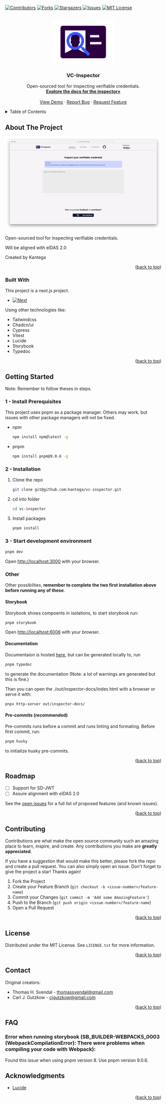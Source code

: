 <a name="readme-top"></a>
[![Contributors][contributors-shield]][contributors-url]
[![Forks][forks-shield]][forks-url]
[![Stargazers][stars-shield]][stars-url]
[![Issues][issues-shield]][issues-url]
[![MIT License][license-shield]][license-url]

<!-- PROJECT LOGO -->
<br />
<div align="center">
  <a href="https://github.com/kantega/vc-inspector">
    <img src="images/logo-with-background.png" alt="Logo" width="200" style="background-color: white">
  </a>

  <h3 align="center">VC-Inspector</h3>

  <p align="center">
    Open-sourced tool for inspecting verifiable credentials.
    <br />
    <a href="https://kantega.github.io/vc-inspector/inspector-docs/index.html"><strong>Explore the docs for the inspector»</strong></a>
    <br />
    <br />
    <a href="https://kantega.github.io/vc-inspector/">View Demo</a>
    ·
    <a href="https://github.com/kantega/vc-inspector/issues/new?labels=bug&template=reported-bug.yaml">Report Bug</a>
    ·
    <a href="https://github.com/kantega/vc-inspector/issues/new?labels=feature&template=feature-request.yaml">Request Feature </a>
  </p>
</div>

<!-- TABLE OF CONTENTS -->
<details>
  <summary>Table of Contents</summary>
  <ol>
    <li>
      <a href="#about-the-project">About The Project</a>
      <ul>
        <li><a href="#built-with">Built With</a></li>
      </ul>
    </li>
    <li>
      <a href="#getting-started">Getting Started</a>
      <ul>
        <li><a href="#1---install-prerequisites">1 - Install Prerequisites</a></li>
        <li><a href="#2---installation">2 - Installation</a></li>
        <li><a href="#3---start-development-environment">3 - Start development environment</a></li>
        <li><a href="#other">Other</a></li>
        <ul>
          <li><a href="#storybook">Storybook</a></li>
          <li><a href="#documentation">Documentation</a></li>
          <li><a href="#pre-commits-recommended">Pre-Commits</a></li>
        </ul>
      </ul>
    </li>
    <li><a href="#roadmap">Roadmap</a></li>
    <li><a href="#contributing">Contributing</a></li>
    <li><a href="#license">License</a></li>
    <li><a href="#contact">Contact</a></li>
    <li><a href="#faq">FAQ</a></li>
    <li><a href="#acknowledgments">Acknowledgments</a></li>
  </ol>
</details>

<!-- ABOUT THE PROJECT -->

## About The Project

[![VC inspector Screen Shot][product-screenshot]](https://example.com)

Open-sourced tool for inspecting verifiable credentials.

Will be aligned with eIDAS 2.0

<stong>Created by Kantega</stong>

<p align="right">(<a href="#readme-top">back to top</a>)</p>

### Built With

This project is a next.js project.

- [![Next][Next.js]][Next-url]

Using other technologies like:

- Tailwindcss
- Chadcn/ui
- Cypress
- Vitest
- Lucide
- Storybook
- Typedoc

<p align="right">(<a href="#readme-top">back to top</a>)</p>

<!-- GETTING STARTED -->

## Getting Started

Note: Remember to follow theses in steps.

### 1 - Install Prerequisites

This project uses pnpm as a package manager. Others may work, but issues with other package managers will not be fixed.

- npm
  ```sh
  npm install npm@latest -g
  ```
- pnpm
  ```sh
  npm install pnpm@9.0.6 -g
  ```

### 2 - Installation

1. Clone the repo
   ```sh
   git clone git@github.com:kantega/vc-inspector.git
   ```
2. cd into folder
   ```sh
   cd vc-inspector
   ```
3. Install packages
   ```sh
   pnpm install
   ```

### 3 - Start development environment

```sh
pnpm dev
```

Open [http://localhost:3000](http://localhost:3000) with your browser.

### Other

Other possibilties, <b>remember to complete the two first installation above before running any of these</b>.

#### Storybook

Storybook shows compoents in isolations, to start storybook run:

```sh
pnpm storybook
```

Open [http://localhost:6006](http://localhost:6006) with your browser.

#### Documentation

Documentaion is hosted <a href="https://kantega.github.io/vc-inspector/inspector-docs/index.html">here</a>, but can be generated locally to, run

```sh
pnpm typedoc
```

to generate the documentation (Note: a lot of warnings are generated but this is fine.)

Than you can open the ./out/inspector-docs/index.html with a browser or serve it with:

```sh
pnpx http-server out/inspector-docs/
```

#### Pre-commits (recommended)

Pre-commits runs before a commit and runs linting and formating.
Before first commit, run:

```bash
pnpm husky
```

to initialize husky pre-commits.

<p align="right">(<a href="#readme-top">back to top</a>)</p>

## Roadmap

- [ ] Support for SD-JWT
- [ ] Assure alignment with eIDAS 2.0

See the [open issues](https://github.com/kantega/vc-inspector/issues) for a full list of proposed features (and known issues).

<p align="right">(<a href="#readme-top">back to top</a>)</p>

<!-- CONTRIBUTING -->

## Contributing

Contributions are what make the open source community such an amazing place to learn, inspire, and create. Any contributions you make are **greatly appreciated**.

If you have a suggestion that would make this better, please fork the repo and create a pull request. You can also simply open an issue.
Don't forget to give the project a star! Thanks again!

1. Fork the Project
2. Create your Feature Branch (`git checkout -b <issue-number>/feature-name`)
3. Commit your Changes (`git commit -m 'Add some AmazingFeature'`)
4. Push to the Branch (`git push origin <issue-number>/feature-name`)
5. Open a Pull Request

<p align="right">(<a href="#readme-top">back to top</a>)</p>

<!-- LICENSE -->

## License

Distributed under the MIT License. See `LICENSE.txt` for more information.

<p align="right">(<a href="#readme-top">back to top</a>)</p>

<!-- CONTACT -->

## Contact

Original creators:

- Thomas H. Svendal - thomassvendal@gmail.com
- Carl J. Gutzkow - cjgutzkow@gmail.com

<p align="right">(<a href="#readme-top">back to top</a>)</p>

<!-- ACKNOWLEDGMENTS -->

## FAQ

### Error when running storybook (SB_BUILDER-WEBPACK5_0003 (WebpackCompilationError): There were problems when compiling your code with Webpack):

Found this issue when using pnpm version 8. Use pnpm version 9.0.6.

## Acknowledgments

- [Lucide](https://lucide.dev/)

<p align="right">(<a href="#readme-top">back to top</a>)</p>

<!-- MARKDOWN LINKS & IMAGES -->
<!-- https://www.markdownguide.org/basic-syntax/#reference-style-links -->

[contributors-shield]: https://img.shields.io/github/contributors/kantega/vc-inspector.svg?style=for-the-badge
[contributors-url]: https://github.com/kantega/vc-inspector/graphs/contributors
[forks-shield]: https://img.shields.io/github/forks/kantega/vc-inspector.svg?style=for-the-badge
[forks-url]: https://github.com/kantega/vc-inspector/network/members
[stars-shield]: https://img.shields.io/github/stars/kantega/vc-inspector.svg?style=for-the-badge
[stars-url]: https://github.com/kantega/vc-inspector/stargazers
[issues-shield]: https://img.shields.io/github/issues/kantega/vc-inspector.svg?style=for-the-badge
[issues-url]: https://github.com/kantega/vc-inspector/issues
[license-shield]: https://img.shields.io/github/license/kantega/vc-inspector.svg?style=for-the-badge
[license-url]: https://github.com/kantega/vc-inspector/blob/main/LICENSE.txt
[product-screenshot]: images/screenshot.png
[Next.js]: https://img.shields.io/badge/next.js-000000?style=for-the-badge&logo=nextdotjs&logoColor=white
[Next-url]: https://nextjs.org/
